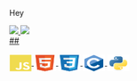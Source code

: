 Hey

<div>
  <a href="https://github.com/GustaDNS">
  <img height="180em" src="https://github-readme-stats.vercel.app/api?username=GustaDNS&show_icons=true&theme=dark&include_all_commits=true&count_private=true"/>
  <img height="180em" src="https://github-readme-stats.vercel.app/api/top-langs/?username=GustaDNS&layout=compact&langs_count=7&theme=dark"/>
</div>
##
<div style="display: inline_block"><br>
  <img align="center" alt="Rafa-Js" height="30" width="40" src="https://raw.githubusercontent.com/devicons/devicon/master/icons/javascript/javascript-plain.svg">
  <img align="center" alt="Rafa-HTML" height="30" width="40" src="https://raw.githubusercontent.com/devicons/devicon/master/icons/html5/html5-original.svg">
  <img align="center" alt="Rafa-CSS" height="30" width="40" src="https://raw.githubusercontent.com/devicons/devicon/master/icons/css3/css3-original.svg">
  <img align="center" alt="Rafa-C" height="30" width="40" src="https://raw.githubusercontent.com/devicons/devicon/master/icons/c/c-original.svg">   
  <img align="center" alt="Rafa-C++" height="30" width="40" src="https://raw.githubusercontent.com/devicons/devicon/master/icons/python/python-original.svg">
</div>
